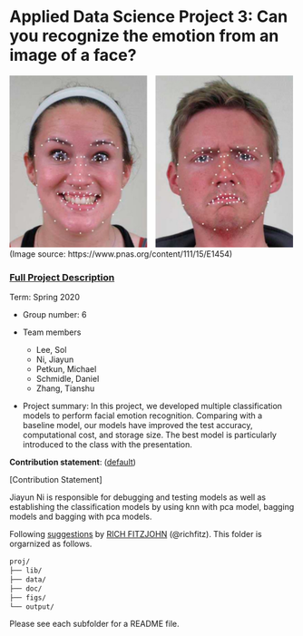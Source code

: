 # Applied Data Science Project 3: Can you recognize the emotion from an image of a face? 
<img src="figs/CE.jpg" alt="Compound Emotions" width="500"/>
(Image source: https://www.pnas.org/content/111/15/E1454)

### [Full Project Description](doc/project3_desc.md)

Term: Spring 2020

+ Group number: 6

+ Team members
	+ Lee, Sol
	+ Ni, Jiayun
	+ Petkun, Michael 
	+ Schmidle, Daniel
	+ Zhang, Tianshu 

+ Project summary: In this project, we developed multiple classification models to perform facial emotion recognition. Comparing with a baseline model, our models have improved the test accuracy, computational cost, and storage size. The best model is particularly introduced to the class with the presentation. 
	
**Contribution statement**: ([default](doc/a_note_on_contributions.md)) 

[Contribution Statement] 

Jiayun Ni is responsible for debugging and testing models as well as establishing the classification models by using knn with pca model, bagging models and bagging with pca models.


Following [suggestions](http://nicercode.github.io/blog/2013-04-05-projects/) by [RICH FITZJOHN](http://nicercode.github.io/about/#Team) (@richfitz). This folder is orgarnized as follows.

```
proj/
├── lib/
├── data/
├── doc/
├── figs/
└── output/
```

Please see each subfolder for a README file.
